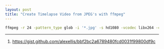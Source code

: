 ```yaml
---
layout: post
title: "Create Timelapse Video from JPEG's with ffmpeg"
---
```


```bash
ffmpeg -r 24 -pattern_type glob -i '*.jpg' -s hd1080 -vcodec libx264 -crf 18 -preset slow timelapse.mp4
```

---
1. <https://gist.github.com/alexellis/bbf2bc2a6789480fcd0031f99800df9c>
